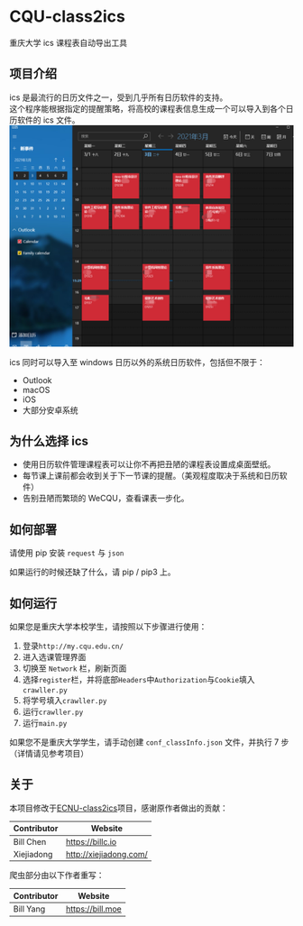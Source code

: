 # CQU-class2ics

重庆大学 ics 课程表自动导出工具

## 项目介绍

ics 是最流行的日历文件之一，受到几乎所有日历软件的支持。  
这个程序能根据指定的提醒策略，将高校的课程表信息生成一个可以导入到各个日历软件的 ics 文件。
![myics-windows](images/demo.png)

ics 同时可以导入至 windows 日历以外的系统日历软件，包括但不限于：
- Outlook
- macOS
- iOS
- 大部分安卓系统

## 为什么选择 ics

- 使用日历软件管理课程表可以让你不再把丑陋的课程表设置成桌面壁纸。
- 每节课上课前都会收到关于下一节课的提醒。（美观程度取决于系统和日历软件）
- 告别丑陋而繁琐的 WeCQU，查看课表一步化。
  
## 如何部署

请使用 pip 安装 `request` 与 `json`  

如果运行的时候还缺了什么，请 pip / pip3 上。

## 如何运行

如果您是重庆大学本校学生，请按照以下步骤进行使用：
1. 登录`http://my.cqu.edu.cn/`
2. 进入选课管理界面
3. 切换至 `Network` 栏，刷新页面
4. 选择`register`栏，并将底部`Headers`中`Authorization`与`Cookie`填入`crawller.py`
5. 将学号填入`crawller.py`
6. 运行`crawller.py`
7. 运行`main.py`

如果您不是重庆大学学生，请手动创建 `conf_classInfo.json` 文件，并执行 7 步（详情请见参考项目）

## 关于

本项目修改于[ECNU-class2ics](https://github.com/BillChen2K/ECNU-class2ics/blob/master/readme.md)项目，感谢原作者做出的贡献：

Contributor|Website
---|---
Bill Chen|https://billc.io
Xiejiadong|http://xiejiadong.com/

爬虫部分由以下作者重写：

Contributor|Website
---|---
Bill Yang|https://bill.moe
